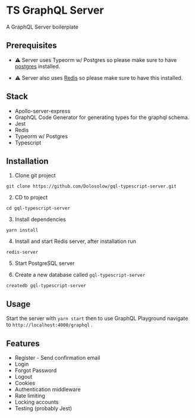 # TS GraphQL Server

A GraphQL Server boilerplate

## Prerequisites

- :warning:  Server uses Typeorm w/ Postgres so please make sure to have [postgres](https://www.postgresql.org/download/) installed.

- :warning:  Server also uses [Redis](https://redis.io/download) so please make sure to have this installed.

## Stack<br /> 

- Apollo-server-express<br />
- GraphQL Code Generator for generating types for the graphql schema.<br />
- Jest<br />
- Redis<br />
- Typeorm w/ Postgres<br />
- Typescript<br />

## Installation

1. Clone git project
```
git clone https://github.com/Dolosolow/gql-typescript-server.git
```
2. CD to project
```
cd gql-typescript-server
```
3. Install dependencies
```
yarn install
```
4. Install and start Redis server, after installation run
```
redis-server
```
5. Start PostgreSQL server

6. Create a new database called `gql-typescript-server`
```
createdb gql-typescript-server
```

## Usage

Start the server with `yarn start` then to use GraphQL Playground navigate to `http://localhost:4000/graphql` .

## Features

* Register - Send confirmation email
* Login
* Forgot Password
* Logout  
* Cookies
* Authentication middleware
* Rate limiting
* Locking accounts
* Testing (probably Jest)
